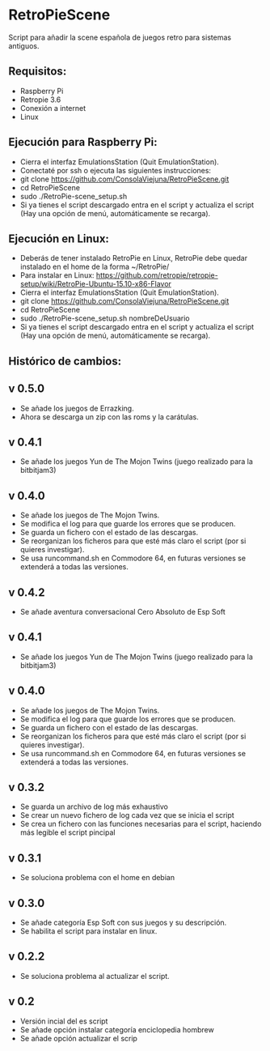 # RetroPieScene
Script para añadir la scene española de juegos retro para sistemas antiguos.

Requisitos:
-----------
- Raspberry Pi
- Retropie 3.6
- Conexión a internet
- Linux

Ejecución para Raspberry Pi:
----------------------------
- Cierra el interfaz EmulationsStation (Quit EmulationStation).
- Conectaté por ssh o ejecuta las siguientes instrucciones:
- git clone https://github.com/ConsolaViejuna/RetroPieScene.git
- cd RetroPieScene
- sudo ./RetroPie-scene_setup.sh
- Si ya tienes el script descargado entra en el script y actualiza el script (Hay una opción de menú, automáticamente se recarga).

Ejecución en Linux:
-------------------
- Deberás de tener instalado RetroPie en Linux, RetroPie debe quedar instalado en el home de la forma ~/RetroPie/
- Para instalar en Linux: https://github.com/retropie/retropie-setup/wiki/RetroPie-Ubuntu-15.10-x86-Flavor
- Cierra el interfaz EmulationsStation (Quit EmulationStation).
- git clone https://github.com/ConsolaViejuna/RetroPieScene.git
- cd RetroPieScene
- sudo ./RetroPie-scene_setup.sh nombreDeUsuario
- Si ya tienes el script descargado entra en el script y actualiza el script (Hay una opción de menú, automáticamente se recarga).

Histórico de cambios:
---------------------
v 0.5.0
--------
 - Se añade los juegos de Errazking.
 - Ahora se descarga un zip con las roms y la carátulas.

v 0.4.1
--------
 - Se añade los juegos Yun de The Mojon Twins (juego realizado para la bitbitjam3)
 
v 0.4.0
--------
 - Se añade los juegos de The Mojon Twins.
 - Se modifica el log para que guarde los errores que se producen.
 - Se guarda un fichero con el estado de las descargas.
 - Se reorganizan los ficheros para que esté más claro el script (por si quieres investigar).
 - Se usa runcommand.sh en Commodore 64, en futuras versiones se extenderá a todas las versiones.

v 0.4.2
--------
 - Se añade aventura conversacional Cero Absoluto de Esp Soft

v 0.4.1
--------
 - Se añade los juegos Yun de The Mojon Twins (juego realizado para la bitbitjam3)
 
v 0.4.0
--------
 - Se añade los juegos de The Mojon Twins.
 - Se modifica el log para que guarde los errores que se producen.
 - Se guarda un fichero con el estado de las descargas.
 - Se reorganizan los ficheros para que esté más claro el script (por si quieres investigar).
 - Se usa runcommand.sh en Commodore 64, en futuras versiones se extenderá a todas las versiones.

v 0.3.2
--------
 - Se guarda un archivo de log más exhaustivo
 - Se crear un nuevo fichero de log cada vez que se inicia el script
 - Se crea un fichero con las funciones necesarias para el script, haciendo más legible el script pincipal

v 0.3.1
--------
 - Se soluciona problema con el home en debian

v 0.3.0
--------
 - Se añade categoría Esp Soft con sus juegos y su descripción.
 - Se habilita el script para instalar en linux.

v 0.2.2
--------
 - Se soluciona problema al actualizar el script.

v 0.2
------
 - Versión incial del es script
 - Se añade opción instalar categoría enciclopedia hombrew
 - Se añade opción actualizar el scrip
